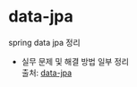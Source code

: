 # data-jpa
spring data jpa 정리 <br>
+ 실무 문제 및 해결 방법 일부 정리 <br>
출처:
[data-jpa](https://www.inflearn.com/course/%EC%8A%A4%ED%94%84%EB%A7%81-%EB%8D%B0%EC%9D%B4%ED%84%B0-JPA-%EC%8B%A4%EC%A0%84/dashboard)
